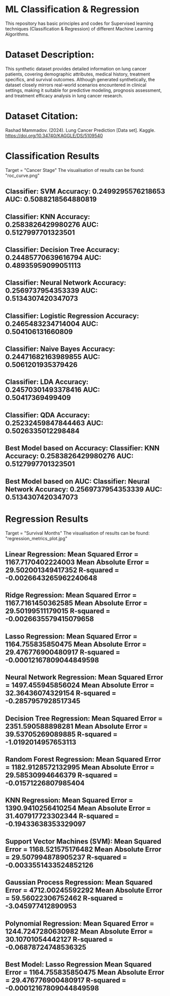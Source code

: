 # ML Classification & Regression
This repository has basic principles and codes for Supervised learning techniques (Classification &amp; Regression) of different Machine Learning Algorithms.

#  Dataset Description:

This synthetic dataset provides detailed information on lung cancer patients, covering demographic attributes, medical history, treatment specifics, and survival outcomes. Although generated synthetically, the dataset closely mirrors real-world scenarios encountered in clinical settings, making it suitable for predictive modeling, prognosis assessment, and treatment efficacy analysis in lung cancer research.

# Dataset Citation: 
Rashad Mammadov. (2024). Lung Cancer Prediction [Data set]. Kaggle. https://doi.org/10.34740/KAGGLE/DS/5109540

# Classification Results

Target = "Cancer Stage"
The visualisation of results can be found: "roc_curve.png" 

Classifier: SVM 
Accuracy: 0.2499295576218653 
AUC: 0.5088218564880819 
------------------------------ 
Classifier: 
KNN Accuracy: 0.2583826429980276 
AUC: 0.5127997701323501 
------------------------------ 
Classifier: Decision Tree 
Accuracy: 0.24485770639616794 
AUC: 0.48935959099051113 
------------------------------ 
Classifier: Neural Network 
Accuracy: 0.2569737954353339 
AUC: 0.5134307420347073 
------------------------------ 
Classifier: Logistic Regression 
Accuracy: 0.2465483234714004 
AUC: 0.504106131660809 
------------------------------ 
Classifier: Naive Bayes 
Accuracy: 0.24471682163989855 
AUC: 0.5061201935379426 
------------------------------ 
Classifier: LDA 
Accuracy: 0.24570301493378416 
AUC: 0.50417369499409 
------------------------------ 
Classifier: QDA 
Accuracy: 0.25232459847844463 
AUC: 0.5026335012298484 
------------------------------ 


Best Model based on Accuracy: 
Classifier: KNN 
Accuracy: 0.2583826429980276 
AUC: 0.5127997701323501 
------------------------------ 
Best Model based on AUC: 
Classifier: Neural Network 
Accuracy: 0.2569737954353339 
AUC: 0.5134307420347073
------------------------------ 

# Regression Results

Target = "Survival Months"
The visualisation of results can be found: "regression_metrics_plot.jpg"

Linear Regression:
Mean Squared Error = 1167.7170402224003
Mean Absolute Error = 29.502001349417352
R-squared = -0.0026643265962240648
---------------------------------
Ridge Regression:
Mean Squared Error = 1167.7161450362585
Mean Absolute Error = 29.50199511179015
R-squared = -0.0026635579415079658
---------------------------------
Lasso Regression:
Mean Squared Error = 1164.755835850475
Mean Absolute Error = 29.476776900480917
R-squared = -0.00012167809044849598
---------------------------------
Neural Network Regression:
Mean Squared Error = 1497.455945856024
Mean Absolute Error = 32.36436074329154
R-squared = -0.2857957928517345
---------------------------------
Decision Tree Regression:
Mean Squared Error = 2351.590588898281
Mean Absolute Error = 39.53705269089885
R-squared = -1.0192014957653113
---------------------------------
Random Forest Regression:
Mean Squared Error = 1182.9128572132995
Mean Absolute Error = 29.58530994646379
R-squared = -0.01571226807985404
---------------------------------
KNN Regression:
Mean Squared Error = 1390.9410256410254
Mean Absolute Error = 31.407917723302344
R-squared = -0.19433638353329097
---------------------------------
Support Vector Machines (SVM):
Mean Squared Error = 1168.521575176482
Mean Absolute Error = 29.507994878905237
R-squared = -0.0033551433524852126
---------------------------------
Gaussian Process Regression:
Mean Squared Error = 4712.00245592292
Mean Absolute Error = 59.56022306752462
R-squared = -3.045977412890953
---------------------------------
Polynomial Regression:
Mean Squared Error = 1244.7247280630982
Mean Absolute Error = 30.10701054442127
R-squared = -0.06878724748536325
---------------------------------

Best Model: Lasso Regression
Mean Squared Error = 1164.755835850475
Mean Absolute Error = 29.476776900480917
R-squared = -0.00012167809044849598 
---------------------------------

